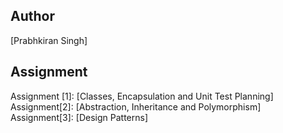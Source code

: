 ## Author
[Prabhkiran Singh]

## Assignment
Assignment [1]: [Classes, Encapsulation and Unit Test Planning]
Assignment[2]: [Abstraction, Inheritance and Polymorphism]
Assignment[3]: [Design Patterns]
